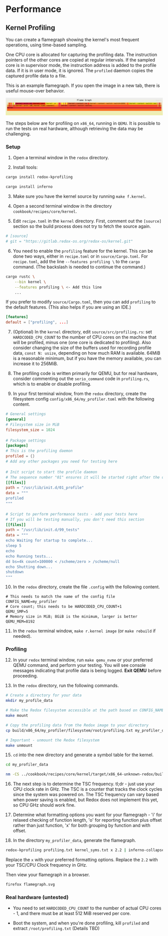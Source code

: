 # Performance

## Kernel Profiling

You can create a flamegraph showing the kernel's most frequent operations, using time-based sampling.

One CPU core is allocated for capturing the profiling data. The instruction pointers of the other cores are copied at regular intervals. If the sampled core is in supervisor mode, the instruction address is added to the profile data. If it is in user mode, it is ignored. The `profiled` daemon copies the captured profile data to a file.

This is an example flamegraph. If you open the image in a new tab, there is useful mouse-over behavior.

![Kernel Flamegraph](./assets/kernel_flamegraph.svg "Kernel Flamegraph")

The steps below are for profiling on `x86_64`, running in `QEMU`. It is possible to run the tests on real hardware, although retrieving the data may be challenging.

### Setup

1. Open a terminal window in the `redox` directory.

2. Install tools: 

```sh
cargo install redox-kprofiling
```
```sh
cargo install inferno
```

3. Make sure you have the kernel source by running `make f.kernel`.

4. Open a second terminal window in the directory `cookbook/recipes/core/kernel`.

5. Edit `recipe.toml` in the `kernel` directory. First, comment out the `[source]` section so the build process does not try to fetch the source again.

```toml
# [source]
# git = "https://gitlab.redox-os.org/redox-os/kernel.git"
```

6. You need to enable the `profiling` feature for the kernel. This can be done two ways, either in `recipe.toml` or in `source/Cargo.toml`. For `recipe.toml`, add the line `--features profiling \` to the `cargo` command. (The backslash is needed to continue the command.)

```sh
cargo rustc \
    --bin kernel \
    --features profiling \ <- Add this line
    ...
```

If you prefer to modify `source/Cargo.toml`, then you can add `profiling` to the default features. (This also helps if you are using an IDE.)

```toml
[features]
default = ["profiling", ...]
```

7. (Optional) In the `kernel` directory, edit `source/src/profiling.rs`: set `HARDCODED_CPU_COUNT` to the number of CPU cores on the machine that will be profiled, minus one (one core is dedicated to profiling). Also consider changing the size of the buffers used for recording profile data, `const N: usize`, depending on how much RAM is available. 64MiB is a reasonable minimum, but if you have the memory available, you can increase it to 256MiB.

8. The profiling code is written primarily for QEMU, but for real hardware, consider commenting out the `serio_command` code in `profiling.rs`, which is to enable or disable profiling.

9. In your first terminal window, from the `redox` directory, create the filesystem config `config/x86_64/my_profiler.toml` with the following content.

```toml
# General settings
[general]
# Filesystem size in MiB
filesystem_size = 1024

# Package settings
[packages]
# This is the profiling daemon
profiled = {}
# Add any other packages you need for testing here

# Init script to start the profile daemon
# The sequence number "01" ensures it will be started right after the drivers
[[files]]
path = "/usr/lib/init.d/01_profile"
data = """
profiled
"""

# Script to perform performance tests - add your tests here
# If you will be testing manually, you don't need this section
[[files]]
path = "/usr/lib/init.d/99_tests"
data = """
echo Waiting for startup to complete...
sleep 5
echo
echo Running tests...
dd bs=4k count=100000 < /scheme/zero > /scheme/null
echo Shutting down...
shutdown
"""
```

10. In the `redox` directory, create the file `.config` with the following content.

```make
# This needs to match the name of the config file
CONFIG_NAME=my_profiler
# Core count; this needs to be HARDCODED_CPU_COUNT+1
QEMU_SMP=5
# Memory size in MiB; 8GiB is the minimum, larger is better
QEMU_MEM=8192
```

11. In the `redox` terminal window, `make r.kernel image` (or `make rebuild` if needed).

### Profiling

12. In your `redox` terminal window, run `make qemu_nvme` or your preferred QEMU command, and perform your testing. You will see console messages indicating that profile data is being logged. **Exit QEMU** before proceeding.

14. In the `redox` directory, run the following commands.

```sh
# Create a directory for your data
mkdir my_profile_data
```
```sh
# Make the Redox filesystem accessible at the path based on CONFIG_NAME
make mount
```
```sh
# Copy the profiling data from the Redox image to your directory
cp build/x86_64/my_profiler/filesystem/root/profiling.txt my_profiler_data
```
```sh
# Important - unmount the Redox filesystem
make unmount
```

15. `cd` into the new directory and generate a symbol table for the kernel.

```sh
cd my_profiler_data
```
```sh
nm -CS ../cookbook/recipes/core/kernel/target/x86_64-unknown-redox/build/kernel > kernel_syms.txt
```

16. The next step is to determine the TSC frequency. tl;dr - just use your CPU clock rate in GHz. The TSC is a counter that tracks the clock cycles since the system was powered on. The TSC frequency can vary based when power saving is enabled, but Redox does not implement this yet, so CPU GHz should work fine.

17. Determine what formatting options you want for your flamegraph - 'i' for relaxed checking of function length, 'o' for reporting function plus offset rather than just function, 'x' for both grouping by function and with offset.

18. In the directory `my_profiler_data`, generate the flamegraph.

```sh
redox-kprofiling profiling.txt kernel_syms.txt x 2.2 | inferno-collapse-perf | inferno-flamegraph > kernel_flamegraph.svg
```

Replace the `x` with your preferred formatting options. Replace the `2.2` with your TSC/CPU Clock frequency in GHz.

Then view your flamegraph in a browser.

```sh
firefox flamegraph.svg
```

### Real hardware (untested)

- You need to set `HARDCODED_CPU_COUNT` to the number of actual CPU cores - 1, and there must be at least 512 MiB reserved per core.

- Boot the system, and when you're done profiling, kill `profiled` and extract `/root/profiling.txt` (Details TBD)
